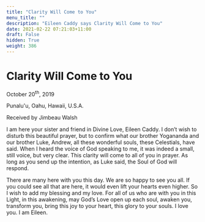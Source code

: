 ```yaml
---
title: "Clarity Will Come to You"
menu_title: ""
description: "Eileen Caddy says Clarity Will Come to You"
date: 2021-02-22 07:21:03+11:00
draft: False
hidden: True
weight: 386
---
```

# Clarity Will Come to You

October 20<sup>th</sup>, 2019

Punalu'u, Oahu, Hawaii, U.S.A.

Received by Jimbeau Walsh


I am here your sister and friend in Divine Love, Eileen Caddy. I don’t wish to disturb this beautiful prayer, but to confirm what our brother Yogananda and our brother Luke, Andrew, all these wonderful souls, these Celestials, have said. When I heard the voice of God speaking to me, it was indeed a small, still voice, but very clear. This clarity will come to all of you in prayer. As long as you send up the intention, as Luke said, the Soul of God will respond. 

There are many here with you this day. We are so happy to see you all. If you could see all that are here, it would even lift your hearts even higher. So I wish to add my blessing and my love. For all of us who are with you in this Light, in this awakening, may God’s Love open up each soul, awaken you, transform you, bring this joy to your heart, this glory to your souls. I love you. I am Eileen.